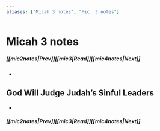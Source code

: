 ```yaml
---
aliases: ["Micah 3 notes", "Mic. 3 notes"]
---
```

# Micah 3 notes
##### <span class=arrow-left></span>[[mic2notes|Prev]]<span class=navigation-separator></span>[[mic3|Read]]<span class=navigation-separator></span>[[mic4notes|Next]]<span class=arrow-right></span>
- 
## God Will Judge Judah’s Sinful Leaders
- 
##### <span class=arrow-left></span>[[mic2notes|Prev]]<span class=navigation-separator></span>[[mic3|Read]]<span class=navigation-separator></span>[[mic4notes|Next]]<span class=arrow-right></span>